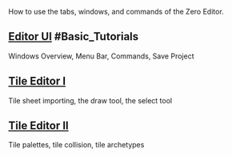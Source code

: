 How to use the tabs, windows, and commands of the Zero Editor.

 ## [Editor UI](https://github.com/ArendDanielek/ZeroDocsTest/blob/master/zero_editor_documentation/Tutorials/Editor/EditorUI.markdown) #Basic_Tutorials
Windows Overview, Menu Bar, Commands, Save Project

 ## [Tile Editor I](https://github.com/ArendDanielek/ZeroDocsTest/blob/master/zero_editor_documentation/tutorials/editor/tile_editor.markdown)
Tile sheet importing, the draw tool, the select tool

 ## [Tile Editor II](https://github.com/ArendDanielek/ZeroDocsTest/blob/master/zero_editor_documentation/tutorials/editor/tile_editor_ii.markdown)
Tile palettes, tile collision, tile archetypes 
  
  
  
  
  
  
  

 